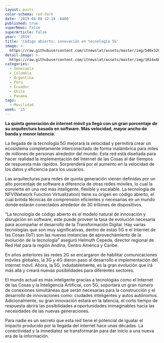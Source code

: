 ```yaml
---
layout: posts
color-schema: red-dark
date: '2019-04-08 12:18 -0400'
published: true
superNews: false
superArticle: false
year: '2019'
title: 'Código abierto: innovación en tecnología 5G'
image: >-
  https://raw.githubusercontent.com/itnewslat/assets/master/img/540x320/Tecnologia-5G-p.jpg
detail-image: >-
  https://raw.githubusercontent.com/itnewslat/assets/master/img/1024x680/Tecnologia-5G-g.jpg
categories:
  - Venezuela
  - Colombia
  - Argentina
  - Perú
  - Ecuador
  - Chile
  - Panama
tags:
  - Movilidad
week: '15'
---
```

**La quinta generación de internet móvil ya llegó con un gran porcentaje de su arquitectura basada en software. Más velocidad, mayor ancho de banda y menor latencia.**

La llegada de la tecnología 5G mejorará la velocidad y permitirá crear un ecosistema completamente interconectado de forma inalámbrica para miles de millones de personas alrededor del mundo. Esta red está diseñada para hacer realidad la implementación del Internet de las Cosas al dar tiempos de respuesta más rápidos. Sorprenderá por el aumento en la velocidad de los datos y eficiencia para los usuarios.

Las arquitecturas para redes de quinta generación vienen definidas por un alto porcentaje de software a diferencia de otras redes móviles, lo cual la convierte en una red más inteligente, flexible y escalable. La tecnología de NFV(Network Function Virtualization) tiene su origen en código abierto, el cual brinda técnicas de comprensión eficientes y necesarias en un mundo donde estarán conectados alrededor de 30 trillones de dispositivos.

 “La tecnología de código abierto es el modelo natural de innovación y disrupción en software, este puede proveer la tasa de evolución necesaria para acompañar el desarrollo de la Transformación Digital. Hay varias tecnologías que son muy significativas, dentro de estas 5G e el Internet de las Cosas (IoT) son las nuevas instancias de aprovechamiento de la evolución de la tecnología” aseguró Helmuth Cepeda, director regional de Red Hat para la región Andina, Centro América y Caribe.
 
En años anteriores las redes 2G se encargaron de habilitar comunicaciones móviles globales, la 3G y 4G dieron paso al desarrollo e implementación del internet móvil. Ahora, la 5G, indudablemente, es la gran evolución que irá más allá y creará nuevas posibilidades para diferentes sectores.

El mundo actual es más inteligente gracias a tecnologías como el Internet de las Cosas y la Inteligencia Artificial, con 5G, soportará un gran número de conexiones simultáneas que serán necesarias para la construcción y el desarrollo de innovaciones como: ciudades inteligentes y autos autónomos. Adicionalmente, su gran innovación estará en la latencia, el corto tiempo de respuesta abrirá las posibilidades a oportunidades inimaginables hacia las necesidades de las nuevas generaciones.

Para nadie es un secreto que esta red tiene el potencial de igualar el impacto producido por la llegada del internet hace unas décadas. La conectividad y la inmediatez se transformarán para dar inicio a una nueva era de la información.